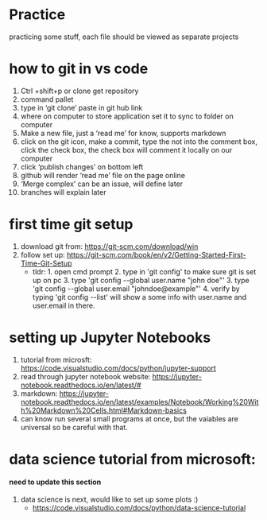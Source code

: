 # Practice
practicing some stuff, each file should be viewed as separate projects


# how to git in vs code

1. Ctrl +shift+p or clone get repository 
2. command pallet 
3. type in ‘git clone’ paste in git hub link
4. where on computer to store application set it to sync to folder on computer 
5. Make a new file, just a ‘read me’ for know, supports markdown
6. click on the git icon, make a commit, type the not into the comment box, click the check box, the check box will comment it locally on our computer 
7. click ‘publish changes’ on bottom left 
8. github will render ‘read me’ file on the page online
9. ‘Merge complex’ can be an issue, will define later 
10. branches will explain later


# first time git setup

1. download git from: https://git-scm.com/download/win
2. follow set up: https://git-scm.com/book/en/v2/Getting-Started-First-Time-Git-Setup
    - tldr: 1. open cmd prompt
            2. type in 'git config' to make sure git is set up on pc
            3. type 'git config --global user.name "john doe"'
            3. type 'git config --global user.email "johndoe@example"'
            4. verify by typing 'git config --list' will show a some info with user.name and user.email in there. 


# setting up Jupyter Notebooks

1. tutorial from microsft: https://code.visualstudio.com/docs/python/jupyter-support
2. read through jupyter notebook website: https://jupyter-notebook.readthedocs.io/en/latest/#
3. markdown: https://jupyter-notebook.readthedocs.io/en/latest/examples/Notebook/Working%20With%20Markdown%20Cells.html#Markdown-basics
4. can know run several small programs at once, but the vaiables are universal so be careful with that. 


# data science tutorial from microsoft:
#### need to update this section
1. data science is next, would like to set up some plots :)
    - https://code.visualstudio.com/docs/python/data-science-tutorial